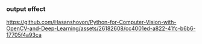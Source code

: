 ### output effect

https://github.com/Hasanshovon/Python-for-Computer-Vision-with-OpenCV-and-Deep-Learning/assets/26182608/cc4001ed-a822-41fc-b6b6-17705f4a93ca
